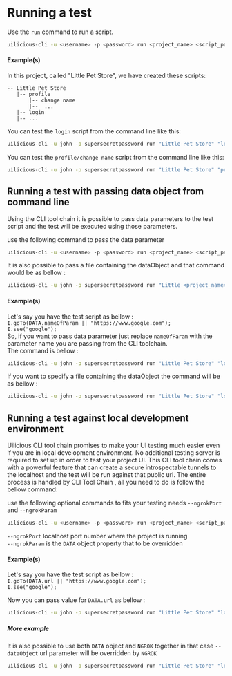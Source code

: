 # Running a test

Use the `run` command to run a script.
```bash
uilicious-cli -u <username> -p <password> run <project_name> <script_path>
```
#### Example(s)
 
In this project, called "Little Pet Store", we have created these scripts:
```
-- Little Pet Store
   |-- profile
       |-- change name
       |--  ...
   |-- login
   |-- ... 
```

You can test the `login` script from the command line like this:
```bash
uilicious-cli -u john -p supersecretpassword run "Little Pet Store" "login"
```

You can test the `profile/change name` script from the command line like this:
```bash
uilicious-cli -u john -p supersecretpassword run "Little Pet Store" "profile/change name"
```
## Running a test with passing data object from command line
Using the CLI tool chain it is possible to pass data parameters to the test script and the test will be executed using those parameters. <br>

use the following command to pass the data parameter

```bash
uilicious-cli -u <username> -p <password> run <project_name> <script_path> --dataObject <json_data_object>
```
It is also possible to pass a file containing the dataObject and that command would be as bellow :

```bash
uilicious-cli -u john -p supersecretpassword run "Little <project_name> <script_path> --dataFile <data_object_file_location>
```

#### Example(s)
Let's say you have the test script as bellow : <br>
`I.goTo(DATA.nameOfParam || "https://www.google.com");` <br>
`I.see("google");` <br>
So, if you want to pass data parameter just replace `nameOfParam` with the parameter name you are passing from the CLI toolchain. <br>
The command is bellow :
```bash
uilicious-cli -u john -p supersecretpassword run "Little Pet Store" "login" --dataObject '{"nameOfParam":"https://www.example-url.com"}'
```
If you want to specify a file containing the dataObject the command will be as bellow :

```bash
uilicious-cli -u john -p supersecretpassword run "Little Pet Store" "login" --dataFile /home/user/tests/name_of_data_object_file.json
```

## Running a test against local development environment

Uilicious CLI tool chain promises to make your UI testing much easier even if you are in local development environment. No additional testing server is required to set up in order to test your project UI.
This CLI tool chain comes with a powerful feature that can create a secure introspectable tunnels to the localhost and the test will be run against that public url. The entire process is handled by CLI Tool Chain , all you need to do is follow the bellow command:

use the following optional commands to fits your testing needs `--ngrokPort` and `--ngrokParam`
```bash
uilicious-cli -u <username> -p <password> run <project_name> <script_path> --ngrokPort <localhost_port> --ngrokParam <DATA_object_url_property>
```
`--ngrokPort`  localhost port number where the project is running <br>
`--ngrokParam` is the `DATA` object property that to be overridden

#### Example(s)
Let's say you have the test script as bellow : <br>
`I.goTo(DATA.url || "https://www.google.com");` <br>
`I.see("google");`

Now you can pass value for `DATA.url` as bellow :

```bash
uilicious-cli -u john -p supersecretpassword run "Little Pet Store" "login" --ngrokPort 8080 --ngrokParam 'url'
```
##### More example 
It is also possible to use both `DATA` object and `NGROK` together in that case `--dataObject` url parameter will be overridden by `NGROK`

```bash
uilicious-cli -u john -p supersecretpassword run "Little Pet Store" "login" --dataObject '{"url":"https://www.example-ngrok-url.com"}' --ngrokPort 8080 --ngrokParam 'url'
```